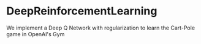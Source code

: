 # DeepReinforcementLearning
We implement a Deep Q Network with regularization to learn the Cart-Pole game in OpenAI's Gym

